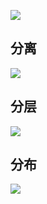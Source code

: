 ![](https://ae01.alicdn.com/kf/H0c1c0a3b2f37442692f40b80c871fd76y.jpg)

## 分离

![](https://ae01.alicdn.com/kf/H89b772df0deb4b92b6afc2cbe2417880N.jpg)



## 分层

![](https://ae01.alicdn.com/kf/Hf4e1b346344849309e809bd245870b7eb.jpg)



## 分布

![](https://ae01.alicdn.com/kf/Hce4de571c5b74daca0b99bd0df357f36J.jpg)

